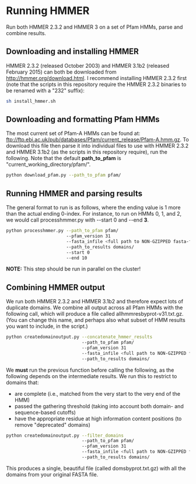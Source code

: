 # Running HMMER
Run both HMMER 2.3.2 and HMMER 3 on a set of Pfam HMMs, parse and combine results.

## Downloading and installing HMMER
HMMER 2.3.2 (released October 2003) and HMMER 3.1b2 (released February 2015) can both be downloaded from http://hmmer.org/download.html. I recommend installing HMMER 2.3.2 first (note that the scripts in this repository require the HMMER 2.3.2 binaries to be renamed with a "232" suffix):

```bash
sh install_hmmer.sh
```


## Downloading and formatting Pfam HMMs
The most current set of Pfam-A HMMs can be found at: ftp://ftp.ebi.ac.uk/pub/databases/Pfam/current_release/Pfam-A.hmm.gz. To download this file then parse it into individual files to use with HMMER 2.3.2 and HMMER 3.1b2 (as the scripts in this repository require), run the following. Note that the default **path_to_pfam** is "current_working_directory/pfam/".

```bash
python download_pfam.py --path_to_pfam pfam/
```

## Running HMMER and parsing results
The general format to run is as follows, where the ending value is 1 more than the actual ending 0-index. For instance, to run on HMMs 0, 1, and 2, we would call processhmmer.py with --start 0 and --end **3**.

```bash
python processhmmer.py --path_to_pfam pfam/ 
                       --pfam_version 31 
                       --fasta_infile <full path to NON-GZIPPED fasta-formatted sequence file> 
                       --path_to_results domains/ 
                       --start 0 
                       --end 10
```

**NOTE:** This step should be run in parallel on the cluster!

## Combining HMMER output

We run both HMMER 2.3.2 and HMMER 3.1b2 and therefore expect lots of duplicate domains. We combine all output across all Pfam HMMs with the following call, which will produce a file called allhmmresbyprot-v31.txt.gz. (You can change this name, and perhaps also what subset of HMM results you want to include, in the script.)

```bash
python createdomainoutput.py --concatenate_hmmer_results 
                             --path_to_pfam pfam/
                             --pfam_version 31
                             --fasta_infile <full path to NON-GZIPPED fasta-formatted sequence file>
                             --path_to_results domains/
```

We **must** run the previous function before calling the following, as the following depends on the intermediate results. We run this to restrict to domains that:

* are complete (i.e., matched from the very start to the very end of the HMM)
* passed the gathering threshold (taking into account both domain- and sequence-based cutoffs)
* have the appropriate residue at high information content positions (to remove "deprecated" domains)

```bash
python createdomainoutput.py --filter_domains
                             --path_to_pfam pfam/
                             --pfam_version 31
                             --fasta_infile <full path to NON-GZIPPED fasta-formatted sequence file>
                             --path_to_results domains/
```

This produces a single, beautiful file (called domsbyprot.txt.gz) with all the domains from your original FASTA file.
